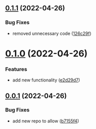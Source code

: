 ## [0.1.1](https://github.com/drey0143143/log-test-change/compare/v0.1.0...v0.1.1) (2022-04-26)


### Bug Fixes

* removed unnecessary code ([126c29f](https://github.com/drey0143143/log-test-change/commit/126c29f250b10f8b5c9cc6bf7c0b1d4fef66b807))



# [0.1.0](https://github.com/drey0143143/log-test-change/compare/v0.0.1...v0.1.0) (2022-04-26)


### Features

* add new functionality ([e2d29d7](https://github.com/drey0143143/log-test-change/commit/e2d29d762300d404acfb63de0280dbb78b76f4d9))



## [0.0.1](https://github.com/drey0143143/log-test-change/compare/b7155f46db36436298c138e02cd287aa5e0035cb...v0.0.1) (2022-04-26)


### Bug Fixes

* add new repo to allow ([b7155f4](https://github.com/drey0143143/log-test-change/commit/b7155f46db36436298c138e02cd287aa5e0035cb))



